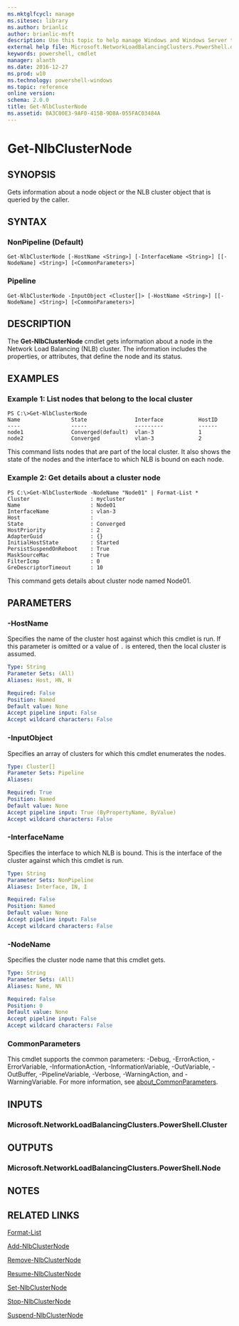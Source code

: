 ```yaml
---
ms.mktglfcycl: manage
ms.sitesec: library
ms.author: brianlic
author: brianlic-msft
description: Use this topic to help manage Windows and Windows Server technologies with Windows PowerShell.
external help file: Microsoft.NetworkLoadBalancingClusters.PowerShell.dll-Help.xml
keywords: powershell, cmdlet
manager: alanth
ms.date: 2016-12-27
ms.prod: w10
ms.technology: powershell-windows
ms.topic: reference
online version: 
schema: 2.0.0
title: Get-NlbClusterNode
ms.assetid: 0A3C00E3-9AF0-415B-9D8A-055FAC03484A
---
```


# Get-NlbClusterNode

## SYNOPSIS
Gets information about a node object or the NLB cluster object that is queried by the caller.

## SYNTAX

### NonPipeline (Default)
```
Get-NlbClusterNode [-HostName <String>] [-InterfaceName <String>] [[-NodeName] <String>] [<CommonParameters>]
```

### Pipeline
```
Get-NlbClusterNode -InputObject <Cluster[]> [-HostName <String>] [[-NodeName] <String>] [<CommonParameters>]
```

## DESCRIPTION
The **Get-NlbClusterNode** cmdlet gets information about a node in the Network Load Balancing (NLB) cluster.
The information includes the properties, or attributes, that define the node and its status.

## EXAMPLES

### Example 1: List nodes that belong to the local cluster
```
PS C:\>Get-NlbClusterNode
Name                State               Interface           HostID 
----                -----               ---------           ------ 
node1               Converged(default)  vlan-3              1 
node2               Converged           vlan-3              2
```

This command lists nodes that are part of the local cluster.
It also shows the state of the nodes and the interface to which NLB is bound on each node.

### Example 2: Get details about a cluster node
```
PS C:\>Get-NlbClusterNode -NodeName "Node01" | Format-List *
Cluster                   : mycluster 
Name                      : Node01 
InterfaceName             : vlan-3 
Host                      :  
State                     : Converged 
HostPriority              : 2 
AdapterGuid               : {} 
InitialHostState          : Started 
PersistSuspendOnReboot    : True 
MaskSourceMac             : True 
FilterIcmp                : 0 
GreDescriptorTimeout      : 10
```

This command gets details about cluster node named Node01.

## PARAMETERS

### -HostName
Specifies the name of the cluster host against which this cmdlet is run.
If this parameter is omitted or a value of `.` is entered, then the local cluster is assumed.

```yaml
Type: String
Parameter Sets: (All)
Aliases: Host, HN, H

Required: False
Position: Named
Default value: None
Accept pipeline input: False
Accept wildcard characters: False
```

### -InputObject
Specifies an array of clusters for which this cmdlet enumerates the nodes.

```yaml
Type: Cluster[]
Parameter Sets: Pipeline
Aliases: 

Required: True
Position: Named
Default value: None
Accept pipeline input: True (ByPropertyName, ByValue)
Accept wildcard characters: False
```

### -InterfaceName
Specifies the interface to which NLB is bound.
This is the interface of the cluster against which this cmdlet is run.

```yaml
Type: String
Parameter Sets: NonPipeline
Aliases: Interface, IN, I

Required: False
Position: Named
Default value: None
Accept pipeline input: False
Accept wildcard characters: False
```

### -NodeName
Specifies the cluster node name that this cmdlet gets.

```yaml
Type: String
Parameter Sets: (All)
Aliases: Name, NN

Required: False
Position: 0
Default value: None
Accept pipeline input: False
Accept wildcard characters: False
```

### CommonParameters
This cmdlet supports the common parameters: -Debug, -ErrorAction, -ErrorVariable, -InformationAction, -InformationVariable, -OutVariable, -OutBuffer, -PipelineVariable, -Verbose, -WarningAction, and -WarningVariable. For more information, see [about_CommonParameters](http://go.microsoft.com/fwlink/?LinkID=113216).

## INPUTS

### Microsoft.NetworkLoadBalancingClusters.PowerShell.Cluster

## OUTPUTS

### Microsoft.NetworkLoadBalancingClusters.PowerShell.Node

## NOTES

## RELATED LINKS

[Format-List](http://go.microsoft.com/fwlink/?LinkID=113302)

[Add-NlbClusterNode](./Add-NlbClusterNode.md)

[Remove-NlbClusterNode](./Remove-NlbClusterNode.md)

[Resume-NlbClusterNode](./Resume-NlbClusterNode.md)

[Set-NlbClusterNode](./Set-NlbClusterNode.md)

[Stop-NlbClusterNode](./Stop-NlbClusterNode.md)

[Suspend-NlbClusterNode](./Suspend-NlbClusterNode.md)

